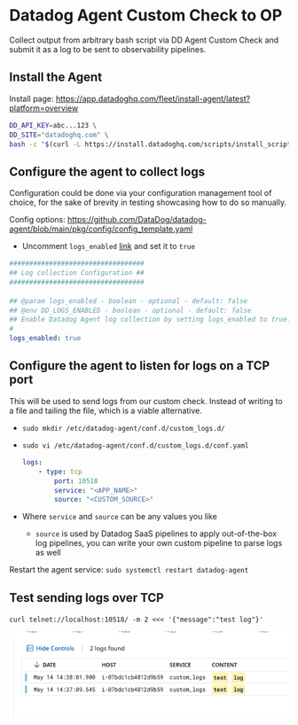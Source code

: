 # Datadog Agent Custom Check to OP

Collect output from arbitrary bash script via DD Agent Custom Check and submit it as a log to be sent to observability pipelines.

## Install the Agent

Install page: https://app.datadoghq.com/fleet/install-agent/latest?platform=overview

```bash
DD_API_KEY=abc...123 \
DD_SITE="datadoghq.com" \
bash -c "$(curl -L https://install.datadoghq.com/scripts/install_script_agent7.sh)"
```

## Configure the agent to collect logs

Configuration could be done via your configuration management tool of choice, for the sake of brevity in testing showcasing how to do so manually.

Config options: https://github.com/DataDog/datadog-agent/blob/main/pkg/config/config_template.yaml

- Uncomment `logs_enabled` [link](https://github.com/DataDog/datadog-agent/blob/main/pkg/config/config_template.yaml#L941-L949) and set it to `true`

```yaml
##################################
## Log collection Configuration ##
##################################

## @param logs_enabled - boolean - optional - default: false
## @env DD_LOGS_ENABLED - boolean - optional - default: false
## Enable Datadog Agent log collection by setting logs_enabled to true.
#
logs_enabled: true
```

## Configure the agent to listen for logs on a TCP port

This will be used to send logs from our custom check. Instead of writing to a file and tailing the file, which is a viable alternative.

- `sudo mkdir /etc/datadog-agent/conf.d/custom_logs.d/`
- `sudo vi /etc/datadog-agent/conf.d/custom_logs.d/conf.yaml`

    ```yaml
    logs:
        - type: tcp
            port: 10518
            service: "<APP_NAME>"
            source: "<CUSTOM_SOURCE>"
    ```

- Where `service` and `source` can be any values you like
  - `source` is used by Datadog SaaS pipelines to apply out-of-the-box log pipelines, you can write your own custom pipeline to parse logs as well

Restart the agent service: `sudo systemctl restart datadog-agent`

## Test sending logs over TCP

`curl telnet://localhost:10518/ -m 2 <<< '{"message":"test log"}'`

![tcp test log](./images/tcp-test-log.png)

